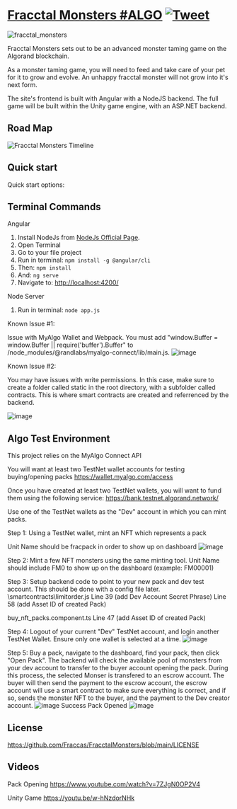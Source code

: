 # [Fracctal Monsters #ALGO](https://twitter.com/fracctal_nft) [![Tweet](https://img.shields.io/twitter/url/http/shields.io.svg?style=social&logo=twitter)](https://twitter.com/fracctal_nft)

![fracctal_monsters](https://user-images.githubusercontent.com/3107701/142519398-a9388acc-6ce0-4143-916c-396d313b7c1d.gif)


Fracctal Monsters sets out to be an advanced monster taming game on the Algorand blockchain. 
 
As a monster taming game, you will need to feed and take care of your pet for it to grow and evolve. An unhappy fracctal monster will not grow into it's next form.

The site's frontend is built with Angular with a NodeJS backend. The full game will be built within the Unity game engine, with an ASP.NET backend. 

## Road Map
![Fracctal Monsters Timeline](https://user-images.githubusercontent.com/3107701/150718872-47142ed0-3081-42bd-b1bd-b3643d41d8db.png)


## Quick start

Quick start options:

## Terminal Commands
Angular
1. Install NodeJs from [NodeJs Official Page](https://nodejs.org/en).
2. Open Terminal
3. Go to your file project
4. Run in terminal: ```npm install -g @angular/cli```
5. Then: ```npm install```
6. And: ```ng serve```
7. Navigate to: [http://localhost:4200/](http://localhost:4200/)

Node Server
1. Run in terminal: ```node app.js```

Known Issue #1: 

Issue with MyAlgo Wallet and Webpack. 
You must add "window.Buffer = window.Buffer || require('buffer').Buffer" to /node_modules/@randlabs/myalgo-connect/lib/main.js.
![image](https://user-images.githubusercontent.com/3107701/143340800-afa41e1c-1d67-490a-8fff-3f5ed95814a0.png)

Known Issue #2: 

You may have issues with write permissions. In this case, make sure to create a folder called static in the root directory, with a subfolder called contracts. This is where smart contracts are created and referrenced by the backend. 

![image](https://user-images.githubusercontent.com/3107701/143508067-acd0f5f6-992a-4715-80ff-1a31d9ac9b11.png)


## Algo Test Environment
This project relies on the MyAlgo Connect API

You will want at least two TestNet wallet accounts for testing buying/opening packs
https://wallet.myalgo.com/access

Once you have created at least two TestNet wallets, you will want to fund them using the following service:
https://bank.testnet.algorand.network/

Use one of the TestNet wallets as the "Dev" account in which you can mint packs. 

Step 1: Using a TestNet wallet, mint an NFT which represents a pack

Unit Name should be fracpack in order to show up on dashboard
![image](https://user-images.githubusercontent.com/3107701/143321299-a6e4d70d-70d1-4ae5-906e-48c261e062e5.png)

Step 2: Mint a few NFT monsters using the same minting tool. 
Unit Name should include FM0 to show up on the dashboard (example: FM00001) 

Step 3: Setup backend code  to point to your new pack and dev test account. This should be done with a config file later. 
\smartcontracts\limitorder.js
Line 39 (add Dev Account Secret Phrase) 
Line 58 (add Asset ID of created Pack) 

buy_nft_packs.component.ts
Line 47 (add Asset ID of created Pack) 

Step 4: Logout of your current "Dev" TestNet account, and login another TestNet Wallet. Ensure only one wallet is selected at a time.
![image](https://user-images.githubusercontent.com/3107701/143320615-d71ca274-4f37-492c-8261-19f73035da33.png)

Step 5: 
Buy a pack, navigate to the dashboard, find your pack, then click "Open Pack". 
The backend will check the available pool of monsters from your dev account to transfer to the buyer account opening the pack. 
During this process, the selected Monser is transfered to an escrow account. The buyer will then send the payment to the escrow account, the escrow account will use a smart contract to make sure everything is correct, and if so, sends the monster NFT to the buyer, and the payment to the Dev creator account. 
![image](https://user-images.githubusercontent.com/3107701/143321633-88432ba9-2e37-452b-979c-deda77e08620.png)
Success Pack Opened
![image](https://user-images.githubusercontent.com/3107701/143321913-5c259628-b3eb-412b-9db9-f43439705547.png)


## License

https://github.com/Fraccas/FracctalMonsters/blob/main/LICENSE

## Videos

Pack Opening
https://www.youtube.com/watch?v=7ZJgN0OP2V4

Unity Game
https://youtu.be/w-hNzdorNHk


